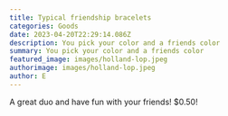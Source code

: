 ```yaml
---
title: Typical friendship bracelets
categories: Goods
date: 2023-04-20T22:29:14.086Z
description: You pick your color and a friends color
summary: You pick your color and a friends color
featured_image: images/holland-lop.jpeg
authorimage: images/holland-lop.jpeg
author: E
---
```

A great duo and have fun with your friends! $0.50!